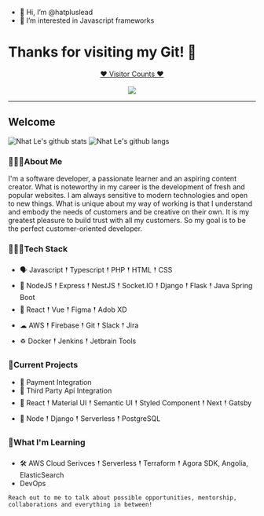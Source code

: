- 👋 Hi, I’m @hatpluslead
- 👀 I’m interested in Javascript frameworks

# Thanks for visiting my Git! 👋
<a target="blank" href="https://profile-counter.glitch.me/happycodinglover/count.svg"><p align="center">❤ Visitor Counts ❤<br><br> <img src="https://profile-counter.glitch.me/happycodinglover/count.svg" /></a>

---
 
## Welcome

![Nhat Le's github stats](https://github-readme-stats.vercel.app/api?username=hatpluslead&hide=prs&text_color=586069&layout=compact&hide_border=true&show_icons=true&theme=tokyonight)
![Nhat Le's github langs](https://github-readme-stats.vercel.app/api/top-langs/?username=hatpluslead&text_color=586069&layout=compact&hide_border=true&title_color=0366d6&count_private=true&include_all_commits=true&theme=tokyonight&show_icons=true)

### 🙋🏽‍♂️About Me
I'm a software developer, a passionate learner and an aspiring content creator. What is noteworthy in my career is the development of fresh and popular websites. I am always sensitive to modern technologies and open to new things. What is unique about my way of working is that I understand and embody the needs of customers and be creative on their own. It is my greatest pleasure to build trust with all my customers. So my goal is to be the perfect customer-oriented developer.

### 👨🏽‍💻Tech Stack

- 🗣 Javascript 𒑰 Typescript 𒑰 PHP 𒑰 HTML 𒑰 CSS
- 🎒 NodeJS 𒑰 Express 𒑰 NestJS 𒑰 Socket.IO 𒑰 Django 𒑰 Flask 𒑰 Java Spring Boot
- 🥇 React 𒑰 Vue 𒑰 Figma 𒑰 Adob XD
- ☁ AWS 𒑰 Firebase 𒑰 Git 𒑰 Slack 𒑰 Jira
- ♽ Docker 𒑰 Jenkins 𒑰 Jetbrain Tools

### 🚧Current Projects
- 🤑 Payment Integration
- 🔗 Third Party Api Integration
- 🎨 React 𒑰 Material UI 𒑰 Semantic UI 𒑰 Styled Component 𒑰 Next 𒑰 Gatsby
- 💪 Node 𒑰 Django 𒑰 Serverless 𒑰 PostgreSQL

### 🌱What I'm Learning
- 🛠 AWS Cloud Serivces 𒑰 Serverless 𒑰 Terraform 𒑰 Agora SDK, Angolia, ElasticSearch
- DevOps

`Reach out to me to talk about possible opportunities, mentorship, collaborations and everything in between!`

<!---
hatpluslead/hatpluslead is a ✨ special ✨ repository because its `README.md` (this file) appears on your GitHub profile.
You can click the Preview link to take a look at your changes.
--->
